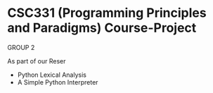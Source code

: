 # CSC331 (Programming Principles and Paradigms) Course-Project

GROUP 2

As part of our Reser

- Python Lexical Analysis
- A Simple Python Interpreter
